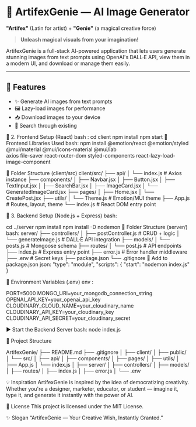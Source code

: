 # 🎨 ArtifexGenie — AI Image Generator

**"Artifex"** (Latin for artist) + **"Genie"** (a magical creative force)  
> **Unleash magical visuals from your imagination!**

ArtifexGenie is a full-stack AI-powered application that lets users generate stunning images from text prompts using OpenAI's DALL·E API, view them in a modern UI, and download or manage them easily.

---

## 📌 Features

- ✨ Generate AI images from text prompts
- 🖼️ Lazy-load images for performance
- 📥 Download images to your device
- 🔎 Search through existing

🎨 2. Frontend Setup (React)
bash :
cd client
npm install
npm start
🔧 Frontend Libraries Used
bash:
npm install @emotion/react @emotion/styled @mui/material @mui/icons-material @mui/lab \
axios file-saver react-router-dom styled-components react-lazy-load-image-component

📁 Folder Structure (client/src)
client/src/
├── api/
│   └── index.js                   # Axios instance
├── components/
│   ├── Navbar.jsx
│   ├── Button.jsx
│   ├── TextInput.jsx
│   ├── SearchBar.jsx
│   ├── ImageCard.jsx
│   └── GeneratedImageCard.jsx
├── pages/
│   ├── Home.jsx
│   └── CreatePost.jsx
├── utils/
│   └── Theme.js                   # Emotion/MUI theme
├── App.js                         # Routes, layout, theme
└── index.js                       # React DOM entry point


🧠 3. Backend Setup (Node.js + Express)
bash:

cd ../server
npm install
npm install -D nodemon
📁 Folder Structure (server/)
bash:
server/
├── controllers/
│   ├── postController.js          # CRUD + logic
│   └── generateImage.js           # DALL·E API integration
├── models/
│   └── posts.js                   # Mongoose schema
├── routes/
│   └── post.js                    # API endpoints
├── index.js                       # Express entry point
├── error.js                       # Error handler middleware
├── .env                           # Secret keys
├── package.json
└── .gitignore
📄 Add to package.json
json:
"type": "module",
"scripts": {
  "start": "nodemon index.js"
}

🔐 Environment Variables (.env)
env :

PORT=5000
MONGO_URI=your_mongodb_connection_string
OPENAI_API_KEY=your_openai_api_key
CLOUDINARY_CLOUD_NAME=your_cloudinary_name
CLOUDINARY_API_KEY=your_cloudinary_key
CLOUDINARY_API_SECRET=your_cloudinary_secret

▶ Start the Backend Server
bash:
node index.js


📁 Project Structure

ArtifexGenie/
├── README.md
├── .gitignore
│
├── client/
│   ├── public/
│   └── src/
│       ├── api/
│       ├── components/
│       ├── pages/
│       ├── utils/
│       ├── App.js
│       └── index.js
│
├── server/
│   ├── controllers/
│   ├── models/
│   ├── routes/
│   ├── index.js
│   ├── error.js
│   └── .env


💡 Inspiration
ArtifexGenie is inspired by the idea of democratizing creativity. Whether you're a designer, marketer, educator, or student — imagine it, type it, and generate it instantly with the power of AI.

📜 License
This project is licensed under the MIT License.

✨ Slogan
“ArtifexGenie — Your Creative Wish, Instantly Granted.”

